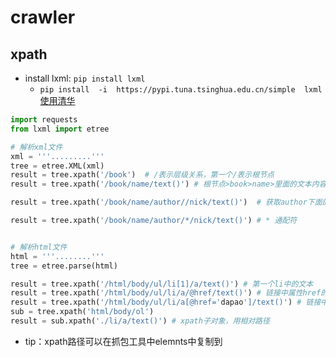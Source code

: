 # crawler

## xpath

- install lxml: `pip install lxml`
	- `pip install  -i  https://pypi.tuna.tsinghua.edu.cn/simple  lxml` [使用清华](https://mirrors.tuna.tsinghua.edu.cn/help/pypi/)

```python
import requests
from lxml import etree

# 解析xml文件
xml = '''.........'''
tree = etree.XML(xml)
result = tree.xpath('/book')  # /表示层级关系，第一个/表示根节点
result = tree.xpath('/book/name/text()') # 根节点>book>name>里面的文本内容

result = tree.xpath('/book/name/author//nick/text()')  # 获取author下面的子孙nick节点中的文本

result = tree.xpath('/book/name/author/*/nick/text()') # * 通配符


# 解析html文件
html = '''........'''
tree = etree.parse(html)

result = tree.xpath('/html/body/ul/li[1]/a/text()') # 第一个li中的文本
result = tree.xpath('/html/body/ul/li/a/@href/text()') # 链接中属性href的值
result = tree.xpath('/html/body/ul/li/a[@href='dapao']/text()') # 链接中属性href值为dapao的文本
sub = tree.xpath('html/body/ol')
result = sub.xpath('./li/a/text()') # xpath子对象，用相对路径
```

- tip：xpath路径可以在抓包工具中elemnts中复制到